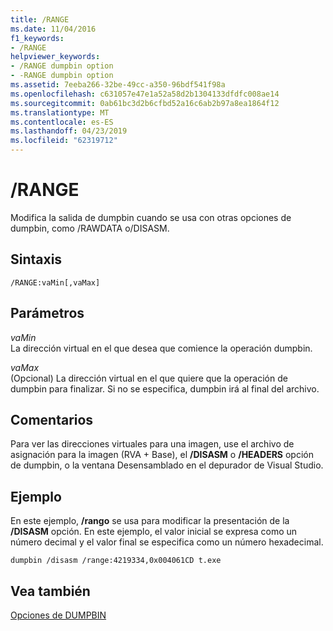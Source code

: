 ```yaml
---
title: /RANGE
ms.date: 11/04/2016
f1_keywords:
- /RANGE
helpviewer_keywords:
- /RANGE dumpbin option
- -RANGE dumpbin option
ms.assetid: 7eeba266-32be-49cc-a350-96bdf541f98a
ms.openlocfilehash: c631057e47e1a52a58d2b1304133dfdfc008ae14
ms.sourcegitcommit: 0ab61bc3d2b6cfbd52a16c6ab2b97a8ea1864f12
ms.translationtype: MT
ms.contentlocale: es-ES
ms.lasthandoff: 04/23/2019
ms.locfileid: "62319712"
---
```

# <a name="range"></a>/RANGE

Modifica la salida de dumpbin cuando se usa con otras opciones de dumpbin, como /RAWDATA o/DISASM.

## <a name="syntax"></a>Sintaxis

```
/RANGE:vaMin[,vaMax]
```

## <a name="parameters"></a>Parámetros

*vaMin*<br/>
La dirección virtual en el que desea que comience la operación dumpbin.

*vaMax*<br/>
(Opcional) La dirección virtual en el que quiere que la operación de dumpbin para finalizar. Si no se especifica, dumpbin irá al final del archivo.

## <a name="remarks"></a>Comentarios

Para ver las direcciones virtuales para una imagen, use el archivo de asignación para la imagen (RVA + Base), el **/DISASM** o **/HEADERS** opción de dumpbin, o la ventana Desensamblado en el depurador de Visual Studio.

## <a name="example"></a>Ejemplo

En este ejemplo, **/rango** se usa para modificar la presentación de la **/DISASM** opción. En este ejemplo, el valor inicial se expresa como un número decimal y el valor final se especifica como un número hexadecimal.

```
dumpbin /disasm /range:4219334,0x004061CD t.exe
```

## <a name="see-also"></a>Vea también

[Opciones de DUMPBIN](dumpbin-options.md)
